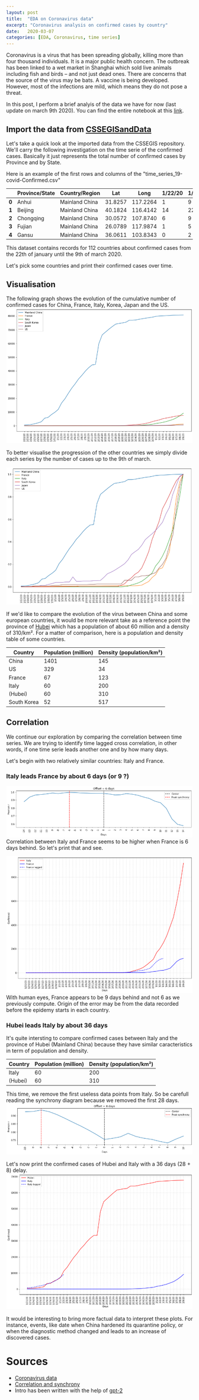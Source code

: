 ```yaml
---
layout: post
title:  "EDA on Coronavirus data"
excerpt: "Coronavirus analysis on confirmed cases by country"
date:   2020-03-07
categories: [EDA, Coronavirus, time series]
---
```

<script src="https://cdnjs.cloudflare.com/ajax/libs/mathjax/2.7.0/MathJax.js?config=TeX-AMS-MML_HTMLorMML"></script>

Coronavirus is a virus that has been spreading globally, killing more than four thousand individuals. It is a major public health concern. The outbreak has been linked to a wet market in Shanghai which sold live animals including fish and birds – and not just dead ones. There are concerns that the source of the virus may be bats. A vaccine is being developed. However, most of the infections are mild, which means they do not pose a threat.

In this post, I perform a brief analyis of the data we have for now (last update on march 9th 2020).
You can find the entire notebook at this [link](https://github.com/ClementBM/Experiment_Coronavius/blob/master/notebook/Coronavirus_By_Country.ipynb).

## Import the data from [CSSEGISandData](https://github.com/CSSEGISandData/COVID-19.git)

Let's take a quick look at the imported data from the CSSEGIS repository. We'll carry the following investigation on the time serie of the confirmed cases. Basically it just represents the total number of confirmed cases by Province and by State.

Here is an example of the first rows and columns of the "time_series_19-covid-Confirmed.csv"

| | Province/State | Country/Region | Lat | Long | 1/22/20 | 1/23/20 | 1/24/20 | 1/25/20 | 1/26/20 | 1/27/20 |
| -- | -- | -- | -- | -- | -- | -- | -- | -- | -- | -- |
| **0** | Anhui | Mainland China | 31.8257 | 117.2264 | 1 |	9 | 15 | 39 | 60 | 70 |
| **1** | Beijing | Mainland China | 40.1824 | 116.4142 | 14 | 22 |	36 | 41 | 68 | 80 |
| **2** | Chongqing | Mainland China | 30.0572 | 107.8740 | 6 |	9 |	27 | 57 | 75 | 110 |
| **3** | Fujian | Mainland China | 26.0789 | 117.9874 | 1 | 5 | 10 | 18 | 35 | 59 |
| **4** | Gansu | Mainland China | 36.0611 | 103.8343 | 0 | 2 | 2 | 4 | 7 | 14 |

This dataset contains records for 112 countries about confirmed cases from the 22th of january until the 9th of march 2020.

Let's pick some countries and print their confirmed cases over time.

## Visualisation
The following graph shows the evolution of the cumulative number of confirmed cases for China, France, Italy, Korea, Japan and the US.
![Confirmed cases of China, France, Italy, South Korea, Japan, and the US](/assets/2020-03-07/confirmed-cases-of-some-countries.png)

To better visualise the progression of the other countries we simply divide each series by the number of cases up to the 9th of march.

![Normed confirmed cases of China, France, Italy, South Korea, Japan, and the US](/assets/2020-03-07/normed-confirmed-cases-of-some-countries.png)

If we'd like to compare the evolution of the virus between China and some european countries, it would be more relevant take as a reference point the province of [Hubei](https://en.wikipedia.org/wiki/Hubei) which has a population of about 60 million and a density of 310/km².
For a matter of comparison, here is a population and density table of some countries.

| Country | Population (million) | Density (population/km²)|
| -- | -- | -- |
| China | 1401 | 145 |
| US | 329 | 34 |
| France | 67 | 123 |
| Italy | 60 | 200 |
| (Hubei) | 60 | 310 |
| South Korea| 52 | 517 |

## Correlation
We continue our exploration by comparing the correlation between time series. We are trying to identify time lagged cross correlation, in other words, if one time serie leads another one and by how many days.


Let's begin with two relatively similar countries: Italy and France.
### Italy leads France by about 6 days (or 9 ?)
![Synchrony between Italy and France](/assets/2020-03-07/italy-france-synchrony.png)
Correlation between Italy and France seems to be higher when France is 6 days behind. So let's print that and see.

![Italy and France lagged](/assets/2020-03-07/italy-france-lagged.png)
With human eyes, France appears to be 9 days behind and not 6 as we previously compute. Origin of the error may be from the data recorded before the epidemy starts in each country.

### Hubei leads Italy by about 36 days
It's quite intersting to compare confirmed cases between Italy and the province of Hubei (Mainland China) because they have similar caracteristics in term of population and density.


| Country | Population (million) | Density (population/km²)|
| -- | -- | -- |
| Italy | 60 | 200 |
| (Hubei) | 60 | 310 |

This time, we remove the first useless data points from Italy. So be carefull reading the synchrony diagram because we removed the first 28 days.
![Synchrony between Italy and France](/assets/2020-03-07/hubei-italy-synchrony.png)

Let's now print the confirmed cases of Hubei and Italy with a 36 days (28 + 8) delay.
![Synchrony between Italy and France](/assets/2020-03-07/hubei-italy-lagged.png)

It would be interesting to bring more factual data to interpret these plots. For instance, events, like date when China hardened its quarantine policy, or when the diagnostic method changed and leads to an increase of discovered cases.

# Sources
* [Coronavirus data](https://github.com/CSSEGISandData/COVID-19.git)
* [Correlation and synchrony](https://towardsdatascience.com/four-ways-to-quantify-synchrony-between-time-series-data-b99136c4a9c9)
* Intro has been written with the help of [gpt-2](https://github.com/openai/gpt-2)